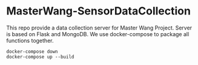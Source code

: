 # MasterWang-SensorDataCollection

This repo provide a data collection server for Master Wang Project. Server is based on Flask and MongoDB.
We use docker-compose to package all functions together. 


```
docker-compose down
docker-compose up --build
```